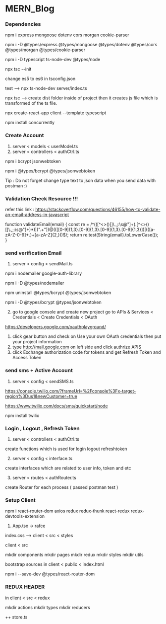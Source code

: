 # MERN_Blog

### Dependencies

npm i express mongoose dotenv cors morgan cookie-parser

npm i -D @types/express @types/mongoose @types/dotenv @types/cors @types/morgan @types/cookie-parser

npm i -D typescript ts-node-dev @types/node

npx tsc --init

change es5 to es6 in tsconfig.json

test --> npx ts-node-dev server/index.ts

npx tsc --> create dist folder inside of project then it creates js file which is transformed of the ts file.

npx create-react-app client --template typescript

npm install concurrently

### Create Account

1. server < models < userModel.ts
2. server < controllers < authCtrl.ts

npm i bcrypt jsonwebtoken

npm i @types/bcrypt @types/jsonwebtoken

Tip : Do not forget change type text to json data when you send data with postman :)

### Validation Check Resource !!!

refer this link : https://stackoverflow.com/questions/46155/how-to-validate-an-email-address-in-javascript

function validateEmail(email) {
const re = /^(([^<>()[\]\\.,;:\s@"]+(\.[^<>()[\]\\.,;:\s@"]+)\*)|(".+"))@((\[[0-9]{1,3}\.[0-9]{1,3}\.[0-9]{1,3}\.[0-9]{1,3}\])|(([a-zA-Z\-0-9]+\.)+[a-zA-Z]{2,}))$/;
return re.test(String(email).toLowerCase());
}

### send verification Email

1. server < config < sendMail.ts

npm i nodemailer google-auth-library

npm i -D @types/nodemailer

npm uninstall @types/bcrypt @types/jsonwebtoken

npm i -D @types/bcrypt @types/jsonwebtoken

2. go to google console and create new project
   go to APIs & Services < Credentials < Create Credentials < OAuth

https://developers.google.com/oauthplayground/

1.  click gear button and check on Use your own OAuth credentials then put your project information
2.  type http://mail.google.com on left side and click authrize APIS
3.  click Exchange authorization code for tokens and get Refresh Token and Access Token

### send sms + Active Account

1. server < config < sendSMS.ts

https://console.twilio.com/?frameUrl=%2Fconsole%3Fx-target-region%3Dus1&newCustomer=true

https://www.twilio.com/docs/sms/quickstart/node

npm install twilio

### Login , Logout , Refresh Token

1. server < controllers < authCtrl.ts

create functions which is used for login logout refreshtoken

2. server < config < interface.ts

create interfaces which are related to user info, token and etc

3. server < routes < authRouter.ts

create Router for each process ( passed postman test )

### Setup Client

npm i react-router-dom axios redux redux-thunk react-redux redux-devtools-extension

1. App.tsx -> rafce

index.css --> client < src < styles

client < src

mkdir components
mkdir pages
mkdir redux
mkdir styles
mkdir utils

bootstrap sources in client < public < index.html

npm i --save-dev @types/react-router-dom

### REDUX HEADER

in client < src < redux

mkdir actions
mkdir types
mkdir reducers

++ store.ts
